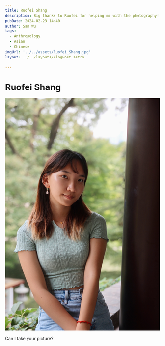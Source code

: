 ```yaml
---
title: Ruofei Shang
description: Big thanks to Ruofei for helping me with the photography! This project could not be done without her.
pubDate: 2024-02-23 14:40
author: Sam Wu
tags:
  - Anthropology
  - Asian
  - Chinese
imgUrl: '../../assets/Ruofei_Shang.jpg'
layout: ../../layouts/BlogPost.astro

---
```

# Ruofei Shang

![local image](../../assets/Ruofei_Shang.jpg)

Can I take your picture? 
